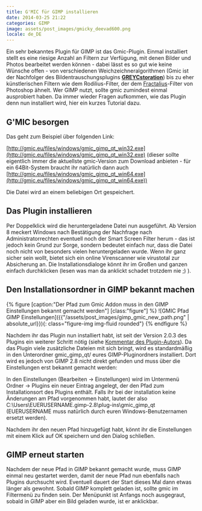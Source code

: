 ```yaml
---
title: G'MIC für GIMP installieren
date: 2014-03-25 21:22
categories: GIMP
image: assets/post_images/gmicky_deevad600.png
locale: de_DE
---
```


Ein sehr bekanntes Plugin für GIMP ist das Gmic-Plugin. Einmal installiert stellt es eine riesige Anzahl an Filtern zur Verfügung, mit denen Bilder und Photos bearbeitet werden können - dabei lässt es so gut wie keine Wünsche offen - von verschiedenen Weichzeichneralgorithmen (Gmic ist der Nachfolger des Bildentrauschungsplugins [**GREYCstoration**](http://registry.gimp.org/node/137)) bis zu eher künstlerischen Filtern wie dem Rodilius-Filter, der dem [Fractalius](http://www.redfieldplugins.com/filterFractalius.htm)-Filter von Photoshop ähnelt. Wer GIMP nutzt, sollte gmic zumindest einmal ausprobiert haben.
Da immer wieder Fragen aufkommen, wie das Plugin denn nun installiert wird, hier ein kurzes Tutorial dazu.

<!--more-->

## G'MIC besorgen

Das geht zum Beispiel über folgenden Link:

[http://gmic.eu/files/windows/gmic_gimp_qt_win32.exe](http://gmic.eu/files/windows/gmic_gimp_qt_win32.exe) (dieser sollte eigentlich immer die aktuellste gmic-Version zum Download anbieten - für ein 64Bit-System braucht ihr natürlich dann auch [http://gmic.eu/files/windows/gmic_gimp_qt_win64.exe](http://gmic.eu/files/windows/gmic_gimp_qt_win64.exe))

Die Datei wird an einem beliebigen Ort gespeichert.

## Das Plugin installieren

Per Doppelklick wird die heruntergeladene Datei nun ausgeführt. Ab Version 8 meckert Windows nach Bestätigung der Nachfrage nach Administratorrechten eventuell noch der Smart Screen Filter herum - das ist jedoch kein Grund zur Sorge, sondern bedeutet einfach nur, dass die Datei noch nicht von besonders vielen heruntergeladen wurde. Wenn ihr ganz sicher sein wollt, bietet sich ein online Virenscanner wie virustotal zur Absicherung an. Die Installationsdialoge könnt ihr im Großen und ganzen einfach durchklicken (lesen was man da anklickt schadet trotzdem nie ;) ).

## Den Installationsordner in GIMP bekannt machen

{% figure [caption:"Der Pfad zum Gmic Addon muss in den GIMP Einstellungen bekannt gemacht werden"] [class:"figure"] %}
![GMIC Pfad GIMP Einstellungen]({{"/assets/post_images/gimp_gmic_new_path.png" | absolute_url}}){: class="figure-img img-fluid rounded"}
{% endfigure %}

Nachdem ihr das Plugin nun installiert habt, ist seit der Version 2.0.3 des Plugins ein weiterer Schritt nötig (siehe [Kommentar des Plugin-Autors](https://discuss.pixls.us/t/using-the-windows-installer-for-version-2-0-3-of-gmic/4825)). Da das Plugin viele zusätzliche Dateien mit sich bringt, wird es standardmäßig in den Unterordner gmic_gimp_qt/ eures GIMP-Pluginordners installiert. Dort wird es jedoch von GIMP 2.8 nicht direkt gefunden und muss über die Einstellungen erst bekannt gemacht werden:

In den Einstellungen (Bearbeiten -&gt; Einstellungen) wird im Untermenü Ordner -&gt; Plugins ein neuer Eintrag angelegt, der den Pfad zum Installationsort des Plugins enthält. Falls ihr bei der installation keine Änderungen am Pfad vorgenommen habt, lautet der also C:\Users\EUERUSERNAME\.gimp-2.8\plug-ins\gmic_gimp_qt (EUERUSERNAME muss natürlich durch euren Windows-Benutzernamen ersetzt werden).

Nachdem ihr den neuen Pfad hinzugefügt habt, könnt ihr die Einstellungen mit einem Klick auf OK speichern und den Dialog schließen.

## GIMP erneut starten

Nachdem der neue Pfad in GIMP bekannt gemacht wurde, muss GIMP einmal neu gestartet werden, damit der neue Pfad nun ebenfalls nach Plugins durchsucht wird. Eventuell dauert der Start dieses Mal dann etwas länger als gewohnt. Sobald GIMP komplett geladen ist, sollte gmic im Filtermenü zu finden sein. Der Menüpunkt ist Anfangs noch ausgegraut, sobald in GIMP aber ein Bild geladen wurde, ist er anklickbar.